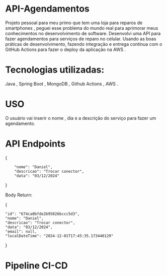 
# API-Agendamentos

Projeto pessoal para meu primo que tem uma loja para reparos de smartphones , peguei esse problema do mundo real para aprimorar meus conhecimentos no desenvolvimento de software. 
Desenvolvi uma API para fazer agendamentos para serviços de reparo no celular. Usando as boas práticas de desenvolvimento, fazendo integração e entrega contínua com o GitHub Actions para fazer o deploy da aplicação na AWS .

# Tecnologias utilizadas: 
Java , Spring Boot , MongoDB , Github Actions ,  AWS   .

# USO
 O usuário vai inserir o nome , dia e a descrição do serviço para fazer um agendamento.

# API Endpoints

{

        "nome": "Daniel",
        "descricao": "Trocar conector",
        "data": "03/12/2024"
}

Body Return:

{

    "id": "674ca0bfde2b95026bccc5d3",
    "nome": "Daniel",
    "descricao": "Trocar conector",
    "data": "03/12/2024",
    "email": null,
    "localDateTime": "2024-12-01T17:45:35.173440129"
}


# Pipeline CI-CD




